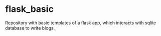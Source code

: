 # flask_basic
Repository with basic templates of a flask app, which interacts with sqlite database to write blogs. 
